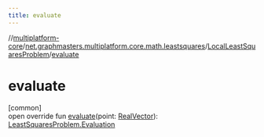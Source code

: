 ```yaml
---
title: evaluate
---
```

//[multiplatform-core](../../../index.html)/[net.graphmasters.multiplatform.core.math.leastsquares](../index.html)/[LocalLeastSquaresProblem](index.html)/[evaluate](evaluate.html)



# evaluate



[common]\
open override fun [evaluate](evaluate.html)(point: [RealVector](../../net.graphmasters.multiplatform.core.math.linear/-real-vector/index.html)): [LeastSquaresProblem.Evaluation](../-least-squares-problem/-evaluation/index.html)




